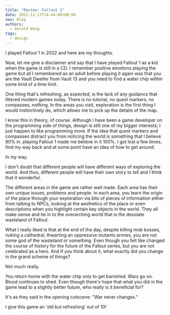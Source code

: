 ```yaml
---
title: "Review: Fallout 1"
date: 2022-11-17T14:44:00+08:00
nav: Blog
authors:
  - Gerald Wong
tags:
  - design
---
```


I played Fallout 1 in 2022 and here are my thoughts.

Now, let me give a disclaimer and say that I have played Fallout 1 as a kid when the game is still in a CD. 
I remember positive emotions playing the game but all I remembered as an adult before playing it again was that you are the Vault Dweller from Vault 13 and you need to find a water chip within some kind of a time limit. 

<!--more-->

One thing that's refreshing, as expected, is the lack of any guidance that littered modern games today. There is no tutorial, no quest markers, no compasses, nothing. In the areas you visit, exploration is the first thing I would instinctively do, which allows me to pick up the details of the map. 

I know this in theory, of course. Although I have been a game developer on the programming side of things, design is still one of my bigger interests; I just happen to like programming more. If the idea that quest markers and compasses distract you from noticing the world is something that I believe 90% in. playing Fallout 1 made me believe in it 100%. I got lost a few times, find my way back and at some point have an idea of how to get around.

In my way.

I don't doubt that different people will have different ways of exploring the world. And thus, different people will have their own story to tell and I think that it wonderful. 

The different areas in the game are rather well made. Each area has their own unique issues, problems and people. In each area, you learn the origin of the place through your exploration via bits of pieces of information either from talking to NPCs, looking at the aesthetics of the place or even descriptions when you highlight certain key objects in the world. They all make sense and tie in to the overarching world that is the desolate wasteland of Fallout. 

What I really liked is that at the end of the day, despite killing mob bosses, nuking a cathedral, thwarting an oppressive mutants armies, you are not some god of the wasteland or something. 
Even though you felt like  changed the course of history for the future of the Fallout series, but you are not celebrated as a hero. 
And if you think about it, what exactly did you change in the grand scheme of things?

Not much really.

You return home with the water chip only to get banished. 
Wars go on. Blood continues to shed. 
Even though there's hope that what you did in the game lead to a slightly better future, who really is it beneficial for?

It's as they said in the opening cutscene: "War never changes."

I give this game an 'old but refreshing' out of 10!
